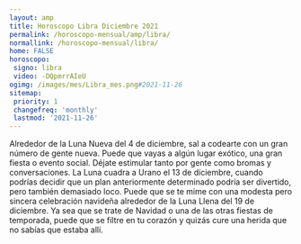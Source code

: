 ```yaml
---
layout: amp
title: Horoscopo Libra Diciembre 2021 
permalink: /horoscopo-mensual/amp/libra/
normallink: /horoscopo-mensual/libra/
home: FALSE
horoscopo:
 signo: libra
 video: -DQpmrrAIeU
ogimg: /images/mes/Libra_mes.png#2021-11-26
sitemap:
 priority: 1
 changefreq: 'monthly'
 lastmod: '2021-11-26'
---
```



Alrededor de la Luna Nueva del 4 de diciembre, sal a codearte con un gran número de gente nueva. Puede que vayas a algún lugar exótico, una gran fiesta o evento social. Déjate estimular tanto por gente como bromas y conversaciones. La Luna cuadra a Urano el 13 de diciembre, cuando podrías decidir que un plan anteriormente determinado podría ser divertido, pero también demasiado loco. Puede que se te mime con una modesta pero sincera celebración navideña alrededor de la Luna Llena del 19 de diciembre. Ya sea que se trate de Navidad o una de las otras fiestas de temporada, puede que se filtre en tu corazón y quizás cure una herida que no sabías que estaba allí.       